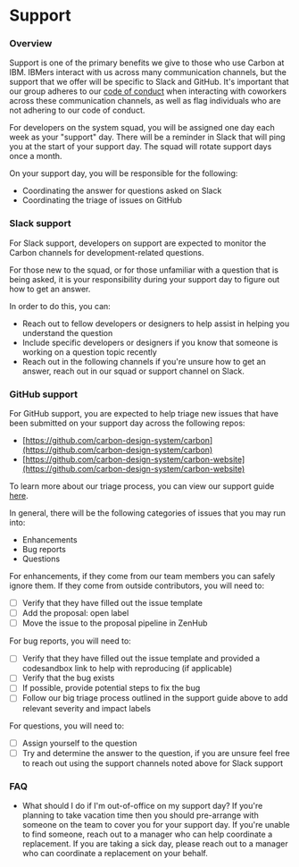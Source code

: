 # Support

### Overview

Support is one of the primary benefits we give to those who use Carbon at IBM.
IBMers interact with us across many communication channels, but the support that
we offer will be specific to Slack and GitHub. It's important that our group
adheres to our
[code of conduct](https://github.com/carbon-design-system/carbon/blob/master/.github/CODE_OF_CONDUCT.md)
when interacting with coworkers across these communication channels, as well as
flag individuals who are not adhering to our code of conduct.

For developers on the system squad, you will be assigned one day each week as
your "support" day. There will be a reminder in Slack that will ping you at the
start of your support day. The squad will rotate support days once a month.

On your support day, you will be responsible for the following:

- Coordinating the answer for questions asked on Slack
- Coordinating the triage of issues on GitHub

### Slack support

For Slack support, developers on support are expected to monitor the Carbon
channels for development-related questions.

For those new to the squad, or for those unfamiliar with a question that is
being asked, it is your responsibility during your support day to figure out how
to get an answer.

In order to do this, you can:

- Reach out to fellow developers or designers to help assist in helping you
  understand the question
- Include specific developers or designers if you know that someone is working
  on a question topic recently
- Reach out in the following channels if you're unsure how to get an answer,
  reach out in our squad or support channel on Slack.

### GitHub support

For GitHub support, you are expected to help triage new issues that have been
submitted on your support day across the following repos:

- [https://github.com/carbon-design-system/carbon](https://github.com/carbon-design-system/carbon)
- [https://github.com/carbon-design-system/carbon-website](https://github.com/carbon-design-system/carbon-website)

To learn more about our triage process, you can view our support guide
[here](https://github.com/carbon-design-system/carbon/blob/master/docs/guides/support.md#issues).

In general, there will be the following categories of issues that you may run
into:

- Enhancements
- Bug reports
- Questions

For enhancements, if they come from our team members you can safely ignore them.
If they come from outside contributors, you will need to:

- [ ] Verify that they have filled out the issue template
- [ ] Add the proposal: open label
- [ ] Move the issue to the proposal pipeline in ZenHub

For bug reports, you will need to:

- [ ] Verify that they have filled out the issue template and provided a
      codesandbox link to help with reproducing (if applicable)
- [ ] Verify that the bug exists
- [ ] If possible, provide potential steps to fix the bug
- [ ] Follow our big triage process outlined in the support guide above to add
      relevant severity and impact labels

For questions, you will need to:

- [ ] Assign yourself to the question
- [ ] Try and determine the answer to the question, if you are unsure feel free
      to reach out using the support channels noted above for Slack support

### FAQ

- What should I do if I'm out-of-office on my support day?
  If you're planning to take vacation time then you should pre-arrange with
  someone on the team to cover you for your support day. If you're unable to
  find someone, reach out to a manager who can help coordinate a replacement.
  If you are taking a sick day, please reach out to a manager who can coordinate
  a replacement on your behalf.
